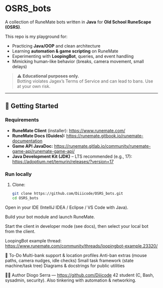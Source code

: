 # OSRS_bots

A collection of RuneMate bots written in **Java** for **Old School RuneScape (OSRS)**.

This repo is my playground for:
- Practicing **Java/OOP** and clean architecture
- Learning **automation & game scripting** on RuneMate
- Experimenting with **LoopingBot**, queries, and event handling
- Mimicking human-like behavior (breaks, camera movement, small delays)

> ⚠️ **Educational purposes only.**  
> Botting violates Jagex’s Terms of Service and can lead to bans. Use at your own risk.

---

## 🚀 Getting Started

### Requirements
- **RuneMate Client** (installer): https://www.runemate.com/  
- **RuneMate Docs (Guides):** https://runemate.gitbook.io/runemate-documentation  
- **Game API JavaDoc:** https://runemate.gitlab.io/community/runemate-game-api/runemate-game-api/  
- **Java Development Kit (JDK)** – LTS recommended (e.g., 17): https://adoptium.net/temurin/releases/?version=17

### Run locally
1. Clone:
   ```bash
   git clone https://github.com/Diiicode/OSRS_bots.git
   cd OSRS_bots
Open in your IDE (IntelliJ IDEA / Eclipse / VS Code with Java).

Build your bot module and launch RuneMate.

Start the client in developer mode (see docs), then select your local bot from the client.

LoopingBot example thread: https://www.runemate.com/community/threads/loopingbot-example.23320/

📝 To-Do
 Multi-bank support & location profiles
 Anti-ban extras (mouse paths, camera nudges, idle checks)
 Small task framework (state machine/task tree)
 Diagrams & docstrings for public utilities

🧑‍💻 Author
Diogo Serra — https://github.com/Diiicode
42 student (C, Bash, sysadmin, security). Also tinkering with automation & networking.
